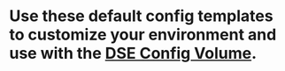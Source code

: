 # Use these default config templates to customize your environment and use with the [DSE Config Volume](https://docs.datastax.com/en/docker/doc/docker/docker60/dockerDSEVolumes.html). 
